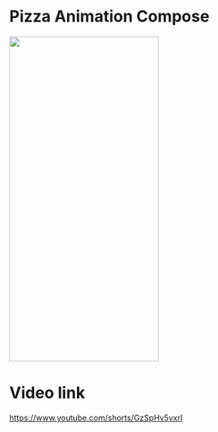 # Pizza Animation Compose

<img src="https://github.com/TarekIdrees/Pizza-Animation-Compose/assets/58395863/3c9c0c45-30e4-4c67-b643-ce323f7d6377" width="267" height="580" style="max-width: 100%;">

# Video link 
https://www.youtube.com/shorts/GzSpHv5vxrI

